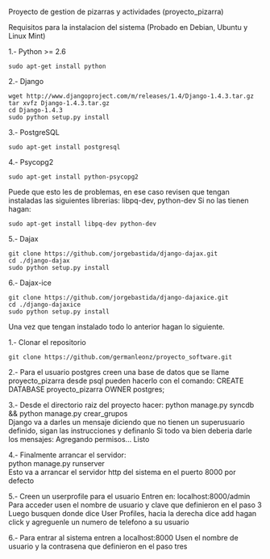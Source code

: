 Proyecto de gestion de pizarras y actividades (proyecto_pizarra)

Requisitos para la instalacion del sistema 
(Probado en Debian, Ubuntu y Linux Mint)

1.- Python >= 2.6

    sudo apt-get install python

2.- Django

    wget http://www.djangoproject.com/m/releases/1.4/Django-1.4.3.tar.gz
    tar xvfz Django-1.4.3.tar.gz
    cd Django-1.4.3
    sudo python setup.py install

3.- PostgreSQL

    sudo apt-get install postgresql

4.- Psycopg2

    sudo apt-get install python-psycopg2

Puede que esto les de problemas, en ese caso revisen que tengan instaladas las siguientes librerias: libpq-dev, python-dev
Si no las tienen hagan:
    
    sudo apt-get install libpq-dev python-dev

5.- Dajax

    git clone https://github.com/jorgebastida/django-dajax.git
    cd ./django-dajax
    sudo python setup.py install

6.- Dajax-ice

    git clone https://github.com/jorgebastida/django-dajaxice.git
    cd ./django-dajaxice
    sudo python setup.py install

Una vez que tengan instalado todo lo anterior hagan lo siguiente.

1.- Clonar el repositorio  

    git clone https://github.com/germanleonz/proyecto_software.git  

2.- Para el usuario postgres creen una base de datos que se llame proyecto_pizarra
    desde psql pueden hacerlo con el comando: CREATE DATABASE proyecto_pizarra OWNER postgres;

3.- Desde el directorio raiz del proyecto hacer:
    python manage.py syncdb && python manage.py crear_grupos  
    Django va a darles un mensaje diciendo que no tienen un superusuario definido, sigan las instrucciones y definanlo
    Si todo va bien deberia darle los mensajes: Agregando permisos... Listo

4.- Finalmente arrancar el servidor:  
    python manage.py runserver  
    Esto va a arrancar el servidor http del sistema en el puerto 8000 por defecto

5.- Creen un userprofile para el usuario
    Entren en: localhost:8000/admin
    Para acceder usen el nombre de usuario y clave que definieron en el paso 3
    Luego busquen donde dice User Profiles, hacia la derecha dice add hagan click y agreguenle un numero de telefono a su usuario

6.- Para entrar al sistema entren a localhost:8000
    Usen el nombre de usuario y la contrasena que definieron en el paso tres

